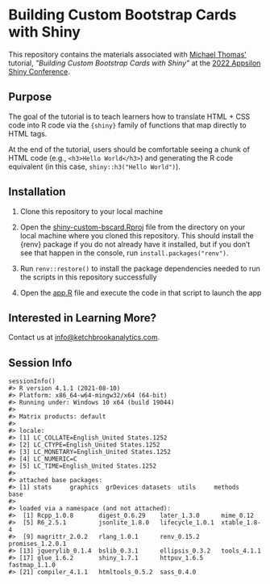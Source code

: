 # Building Custom Bootstrap Cards with Shiny

This repository contains the materials associated with [Michael Thomas'](https://www.linkedin.com/in/michaeljthomas2/) tutorial, *"Building Custom Bootstrap Cards with Shiny"* at the [2022 Appsilon Shiny Conference](https://hopin.com/events/shinyconference2022#schedule).

## Purpose

The goal of the tutorial is to teach learners how to translate HTML + CSS code into R code via the `{shiny}` family of functions that map directly to HTML tags.

At the end of the tutorial, users should be comfortable seeing a chunk of HTML code (e.g., `<h3>Hello World</h3>`) and generating the R code equivalent (in this case, `shiny::h3("Hello World")`).

## Installation

1.  Clone this repository to your local machine

2.  Open the [shiny-custom-bscard.Rproj](shiny-custom-bscard.Rproj) file
    from the directory on your local machine where you cloned this
    repository. This should install the {renv} package if you do not
    already have it installed, but if you don’t see that happen in the
    console, run `install.packages("renv")`.

3.  Run `renv::restore()` to install the package dependencies needed to
    run the scripts in this repository successfully

4.  Open the [app.R](app.R) file and execute the code in that script to
    launch the app
    
## Interested in Learning More?

Contact us at [info@ketchbrookanalytics.com](mailto:info@ketchbrookanalytics.com?subject=Shiny).

## Session Info

```
sessionInfo()
#> R version 4.1.1 (2021-08-10)
#> Platform: x86_64-w64-mingw32/x64 (64-bit)
#> Running under: Windows 10 x64 (build 19044)
#> 
#> Matrix products: default
#> 
#> locale:
#> [1] LC_COLLATE=English_United States.1252 
#> [2] LC_CTYPE=English_United States.1252   
#> [3] LC_MONETARY=English_United States.1252
#> [4] LC_NUMERIC=C                          
#> [5] LC_TIME=English_United States.1252    
#> 
#> attached base packages:
#> [1] stats     graphics  grDevices datasets  utils     methods   base     
#> 
#> loaded via a namespace (and not attached):
#>  [1] Rcpp_1.0.8       digest_0.6.29    later_1.3.0      mime_0.12       
#>  [5] R6_2.5.1         jsonlite_1.8.0   lifecycle_1.0.1  xtable_1.8-4    
#>  [9] magrittr_2.0.2   rlang_1.0.1      renv_0.15.2      promises_1.2.0.1
#> [13] jquerylib_0.1.4  bslib_0.3.1      ellipsis_0.3.2   tools_4.1.1     
#> [17] glue_1.6.2       shiny_1.7.1      httpuv_1.6.5     fastmap_1.1.0   
#> [21] compiler_4.1.1   htmltools_0.5.2  sass_0.4.0
```
